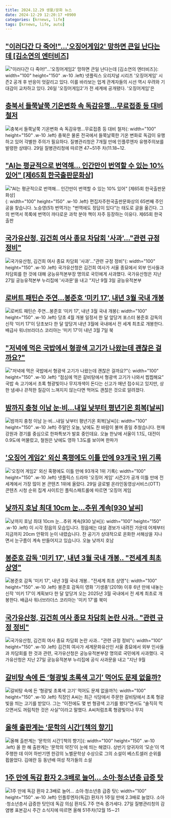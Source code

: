 ```yaml
---
title: 2024.12.29 생활/문화 뉴스
date: 2024-12-29 12:20:17 +0900
categories: [krnews, life]
tags: [krnews, life, auto]
---
```

## ["이러다간 다 죽어!"…'오징어게임2' 망하면 큰일 난다는데 [김소연의 엔터비즈]](https://n.news.naver.com/mnews/article/015/0005075530)

!["이러다간 다 죽어!"…'오징어게임2' 망하면 큰일 난다는데 [김소연의 엔터비즈]](https://mimgnews.pstatic.net/image/origin/015/2024/12/28/5075530.jpg?type=nf220_150){: width="100" height="150" .w-10 .left}
넷플릭스 오리지널 시리즈 '오징어게임' 시즌2 공개 후 반응이 엇갈리고 있다. 이를 바라보는 업계 관계자들의 시선 역시 우려와 기대감이 교차하고 있다. 26일 '오징어게임2'가 전 세계에 공개됐다. '오징어게임'은

## [충북서 들쭉날쭉 기온변화 속 독감유행…무료접종 등 대비 철저](https://n.news.naver.com/mnews/article/421/0007991852)

![충북서 들쭉날쭉 기온변화 속 독감유행…무료접종 등 대비 철저](https://mimgnews.pstatic.net/image/origin/421/2024/12/29/7991852.jpg?type=nf220_150){: width="100" height="150" .w-10 .left}
충북은 물론 전국에서 들쭉날쭉한 기온 변화로 독감이 유행하고 있어 각별한 주의가 필요하다. 질병관리청은 7개월 만에 인플루엔자 유행주의보를 발령한 상태다. 29일 질병관리청에 따르면 47~51주 차(11.18~12.

## ["AI는 평균적으로 번역해... 인간만이 번역할 수 있는 10% 있어" [제65회 한국출판문화상]](https://n.news.naver.com/mnews/article/469/0000841084)

!["AI는 평균적으로 번역해... 인간만이 번역할 수 있는 10% 있어" [제65회 한국출판문화상]](https://mimgnews.pstatic.net/image/origin/469/2024/12/28/841084.jpg?type=nf220_150){: width="100" height="150" .w-10 .left}
편집자주한국출판문화상의 65번째 주인공을 찾습니다. 노승영(51) 번역가는 "번역에도 정답이 있다"는 태도로 글을 옮긴다. 그의 번역서 목록에 번역이 까다로운 과학 분야 책이 자주 등장하는 이유다. 제65회 한국출판

## [국가유산청, 김건희 여사 종묘 차담회 '사과'…"관련 규정 정비"](https://n.news.naver.com/mnews/article/421/0007991511)

![국가유산청, 김건희 여사 종묘 차담회 '사과'…"관련 규정 정비"](https://mimgnews.pstatic.net/image/origin/421/2024/12/28/7991511.jpg?type=nf220_150){: width="100" height="150" .w-10 .left}
국가유산청은 김건희 여사가 서울 종묘에서 외부 인사들과 차담회를 한 것에 대해 궁능유적본부장 명의로 국민에게 사과했다. 국가유산청은 지난 27일 궁능유적본부 누리집에 '사과문'을 내고 "지난 9월 3일 궁능유적본부

## [로버트 패틴슨 주연…봉준호 ‘미키 17’, 내년 3월 국내 개봉](https://n.news.naver.com/mnews/article/016/0002408497)

![로버트 패틴슨 주연…봉준호 ‘미키 17’, 내년 3월 국내 개봉](https://mimgnews.pstatic.net/image/origin/016/2024/12/28/2408497.jpg?type=nf220_150){: width="100" height="150" .w-10 .left}
당초 4월 개봉 일정서 한 달 앞당겨 포스터 봉준호 감독의 신작 ‘미키 17’이 당초보다 한 달 앞당겨 내년 3월에 국내에서 전 세계 최초로 개봉한다. 배급사 워너브라더스 코리아는 ‘미키 17’이 내년 3월 7일 북

## ["저녁에 먹은 국밥에서 형광색 고기가 나왔는데 괜찮은 걸까요?"](https://n.news.naver.com/mnews/article/011/0004433178)

!["저녁에 먹은 국밥에서 형광색 고기가 나왔는데 괜찮은 걸까요?"](https://mimgnews.pstatic.net/image/origin/011/2024/12/28/4433178.jpg?type=nf220_150){: width="100" height="150" .w-10 .left}
“점심에 먹은 갈비탕에서 형광색 고기가 나와서 찝찝해요” 국밥 속 고기에서 초록 형광빛이나 무지개색이 돈다는 신고가 매년 접수되고 있지만, 상한 냄새나 끈적한 질감이 느껴지지 않는다면 먹어도 괜찮은 것으로 알려졌다.

## [밤까지 충청 이남 눈·비…내일 낮부터 평년기온 회복[날씨]](https://n.news.naver.com/mnews/article/422/0000701199)

![밤까지 충청 이남 눈·비…내일 낮부터 평년기온 회복[날씨]](https://mimgnews.pstatic.net/image/origin/422/2024/12/28/701199.jpg?type=nf220_150){: width="100" height="150" .w-10 .left}
주말인 오늘, 낮에도 찬 바람이 불며 종일 추웠습니다. 현재 강원과 경기를 중심으로 한파특보가 발효 중인데요. 오늘 한낮에 서울이 1.1도, 대전이 0.9도에 머물렀고, 철원은 낮에도 영하 1.3도를 보이며 한파가

## ['오징어 게임2' 외신 혹평에도 이틀 만에 93개국 1위 기록](https://n.news.naver.com/mnews/article/469/0000841172)

!['오징어 게임2' 외신 혹평에도 이틀 만에 93개국 1위 기록](https://mimgnews.pstatic.net/image/origin/469/2024/12/29/841172.jpg?type=nf220_150){: width="100" height="150" .w-10 .left}
넷플릭스 드라마 '오징어 게임' 시즌2가 공개 이틀 만에 전 세계에서 가장 많이 본 콘텐츠 1위에 올랐다. 29일 글로벌 온라인동영상서비스(OTT) 콘텐츠 시청 순위 집계 사이트인 플릭스패트롤에 따르면 ‘오징어 게임

## [낮까지 호남 최대 10cm 눈…추위 계속[930 날씨]](https://n.news.naver.com/mnews/article/056/0011865586)

![낮까지 호남 최대 10cm 눈…추위 계속[930 날씨]](https://mimgnews.pstatic.net/image/origin/056/2024/12/28/11865586.jpg?type=nf220_150){: width="100" height="150" .w-10 .left}
이 시각 정읍의 모습입니다. 정읍에는 대설 경보가 내려진 가운데 어제부터 지금까지 20cm 안팎의 눈이 내렸습니다. 찬 공기가 상대적으로 온화한 서해상을 지나면서 눈구름이 계속 만들어지고 있습니다. 오늘 낮까지 호남

## [봉준호 감독 '미키 17', 내년 3월 국내 개봉.. "전세계 최초 상영"](https://n.news.naver.com/mnews/article/014/0005288183)

![봉준호 감독 '미키 17', 내년 3월 국내 개봉.. "전세계 최초 상영"](https://mimgnews.pstatic.net/image/origin/014/2024/12/28/5288183.jpg?type=nf220_150){: width="100" height="150" .w-10 .left}
봉준호 감독이 영화 '기생충'(2019) 이후 6년 만에 내놓는 신작 '미키 17'이 계획보다 한 달 앞당겨 오는 2025년 3월 국내에서 전 세계 최초로 개봉한다. 배급사 워너브라더스 코리아는 '미키 17'를 북미

## [국가유산청, 김건희 여사 종묘 차담회 논란 사과.. "관련 규정 정비"](https://n.news.naver.com/mnews/article/014/0005288201)

![국가유산청, 김건희 여사 종묘 차담회 논란 사과.. "관련 규정 정비"](https://mimgnews.pstatic.net/image/origin/014/2024/12/28/5288201.jpg?type=nf220_150){: width="100" height="150" .w-10 .left}
김건희 여사가 세계문화유산인 서울 종묘에서 외부 인사들과 차담회를 한 것과 관련, 국가유산청은 궁능유적본부장 명의로 국민에게 사과했다. 국가유산청은 지난 27일 궁능유적본부 누리집에 공식 사과문을 내고 "지난 9월

## [갈비탕 속에 든 ‘형광빛 초록색 고기’ 먹어도 문제 없을까?](https://n.news.naver.com/mnews/article/022/0003998259)

![갈비탕 속에 든 ‘형광빛 초록색 고기’ 먹어도 문제 없을까?](https://mimgnews.pstatic.net/image/origin/022/2024/12/28/3998259.jpg?type=nf220_150){: width="100" height="150" .w-10 .left}
직장인 A씨는 최근 식당에서 주문한 갈비탕에서 초록 형광빛을 띄는 고기를 받았다. 그는 “이전에도 몇 번 형광색 고기를 봤다”면서도 “솔직히 먹으면서도 꺼림칙한 것은 사실”이라고 말했다. A씨처럼초록 형광빛이나 무지

## [올해 출판계는 ‘문학의 시간’[책의 향기]](https://n.news.naver.com/mnews/article/020/0003606786)

![올해 출판계는 ‘문학의 시간’[책의 향기]](https://mimgnews.pstatic.net/image/origin/020/2024/12/28/3606786.jpg?type=nf220_150){: width="100" height="150" .w-10 .left}
올 한 해 출판계는 ‘문학의 약진’이 눈에 띄는 해였다. 상반기 양귀자의 ‘모순’이 역주행한 데 이어 하반기엔 한강의 노벨문학상 수상으로 그의 소설이 베스트셀러 순위를 휩쓸었다. 김애란 등 동년배 여성 작가들의 소설

## [1주 만에 독감 환자 2.3배로 늘어… 소아·청소년층 급증 탓](https://n.news.naver.com/mnews/article/022/0003998228)

![1주 만에 독감 환자 2.3배로 늘어… 소아·청소년층 급증 탓](https://mimgnews.pstatic.net/image/origin/022/2024/12/28/3998228.jpg?type=nf220_150){: width="100" height="150" .w-10 .left}
인플루엔자(독감) 환자가 1주일 만에 2.3배로 늘었다. 소아·청소년층서 급증한 탓인데 독감 의심 환자도 7주 연속 증가세다. 27일 질병관리청의 감염병 표본감시 주간 소식지에 따르면 올해 51주차(12월 15∼21

